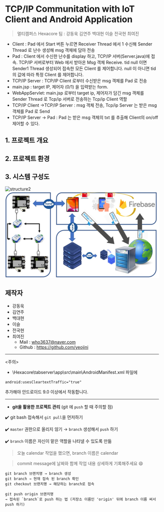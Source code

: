 # TCP/IP Communitation with IoT Client and Android Application
> 멀티캠퍼스 Hexacore 팀 : 강동욱 김연주 백대현 이슬 전국현 최여진



- Client : Pad 에서 Start 버튼 누르면 Receiver Thread 에서 1 수신해 Sender Thread 로 난수 생성해 msg 객체에 담아 전송
- Pad : Client 에서 수신한 난수를 display 하고, TCP/IP 서버(Server.java)에 접속. TCP/IP 서버로부터 Web 에서 받아온 Msg 객체 Receive. tid  null 이면 Sender1 Thread 생성되어 접속한 모든 Client 를 제어합니다. null 이 아니면 tid 의 값에 따라 특정 Client 를 제어합니다.
- TCP/IP Server : TCP/IP Client 로부터 수신받은 msg 객체를 Pad 로 전송
- main.jsp : target IP, 제어자 (0/1) 을 입력받는 form.
- WebAppServlet: main.jsp 로부터 target ip, 제어자가 담긴 msg 객체를 Sender Thread 로 Tcp/ip 서버로 전송하는 Tcp/ip Client 역할
- TCP/IP Client ->TCP/IP Server : msg 객체 전송, Tcp/ip Server 는 받은 msg 객체를 Pad 로 Send
- TCP/IP Server -> Pad : Pad 는 받은 msg 객체의 txt 를 추출해 Client의 on/off 제어할 수 있다.





## 1. 프로젝트 개요

## 2. 프로젝트 환경

## 3. 시스템 구성도  

![structure2](C:\Hexacore_MiniProject\IMG\structure2.jpg)
![structure2](IMG\structure2.jpg)

## 제작자

- 강동욱 
- 김연주
- 백대현 
- 이슬 
- 전국현 
- 최여진
  - Mail : who3637@naver.com
  - Github : https://github.com/yeojini

---
<주의>
- \Hexacore\tabserver\app\src\main\AndroidManifest.xml 파일에
```
android:usesCleartextTraffic="true"
```

추가해야 안드로이드 9.0 이상에서 작동합니다.

---

- **git을 활용한 프로젝트 관리** (git 에 `push` 할 때 주의할 점)​

✔️ git bash 접속해서 `git pull`을 먼저하기

✔️ `master` 권한으로 올리지 않기 → `branch` 생성해서 `push` 하기

✔️ `branch` 이름은 자신이 맡은 역할을 나타낼 수 있도록 만듦

> 오늘 calendar 작업을 했으면, branch 이름은 calendar

> commit message에 날짜와 함께 작업 내용 상세하게 기록해주세요 😄

    git branch 브랜치명 → branch 생성
    git branch → 현재 접속 된 branch 확인
    git checkout 브랜치명 → 해당하는 branch로 접속
    
    git push origin 브랜치명
    → 접속된 `branch`로 push 하는 법 (저장소 이름인 'origin' 뒤에 branch 이름 써서 push 하기)
